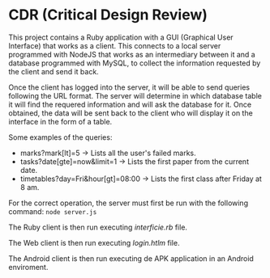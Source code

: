 # CDR (Critical Design Review)

This project contains a Ruby application with a GUI (Graphical User Interface) that works as a client. This connects to a local server programmed with NodeJS that works as an intermediary between it and a database programmed with MySQL, to collect the information requested by the client and send it back.

Once the client has logged into the server, it will be able to send queries following the URL format.
The server will determine in which database table it will find the requered information and will ask the database for it.
Once obtained, the data will be sent back to the client who will display it on the interface in the form of a table.

Some examples of the queries:

- marks?mark[lt]=5 → Lists all the user's failed marks.
- tasks?date[gte]=now&limit=1 → Lists the first paper from the current date.
- timetables?day=Fri&hour[gt]=08:00 → Lists the first class after Friday at 8 am.

For the correct operation, the server must first be run with the following command: `node server.js`

The Ruby client is then run executing _interficie.rb_ file.

The Web client is then run executing _login.htlm_ file.

The Android client is then run executing de APK application in an Android enviroment.
